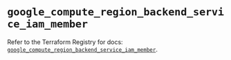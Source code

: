 # `google_compute_region_backend_service_iam_member`

Refer to the Terraform Registry for docs: [`google_compute_region_backend_service_iam_member`](https://registry.terraform.io/providers/hashicorp/google-beta/5.17.0/docs/resources/google_compute_region_backend_service_iam_member).
